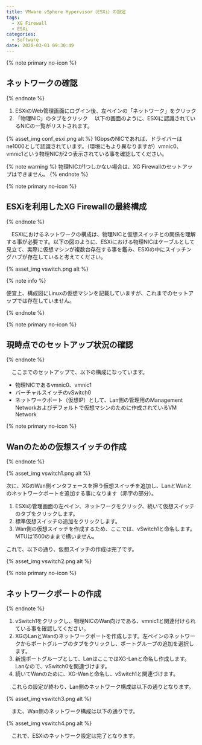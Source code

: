 ```yaml
---
title: VMware vSphere Hypervisor（ESXi）の設定
tags:
  - XG Firewall
  - ESXi
categories:
  - Software
date: 2020-03-01 09:30:49
---
```


{% note primary no-icon %}

## ネットワークの確認

{% endnote %}

 1. ESXiのWeb管理画面にログイン後、左ペインの「ネットワーク」をクリック
 2. 「物理NIC」のタブをクリック
 　以下の画面のように、ESXiに認識されているNICの一覧がリストされます。
 <!-- more -->
{% asset_img conf_esxi.png alt %}
 1GbpsのNICであれば、ドライバーはne1000として認識されています。（環境にもより異なりますが）vmnic0、vmnic1という物理NICが2つ表示されている事を確認してください。

 {% note warning %}
 物理NICが1つしかない場合は、XG Firewallのセットアップはできません。
 {% endnote %}

{% note primary no-icon %}

## ESXiを利用したXG Firewallの最終構成

{% endnote %}

　ESXiにおけるネットワークの構成は、物理NICと仮想スイッチとの関係を理解する事が必要です。以下の図のように、ESXiにおける物理NICはケーブルとして見立て、実際に仮想マシンが複数台存在する事を鑑み、ESXiの中にスイッチングハブが存在していると考えてください。

{% asset_img vswitch.png alt %}

 {% note info %}

便宜上、構成図にLinuxの仮想マシンを記載していますが、これまでのセットアップでは存在していません。

 {% endnote %}

{% note primary no-icon %}

## 現時点でのセットアップ状況の確認

{% endnote %}

　ここまでのセットアップで、以下の構成になっています。

- 物理NICであるvmnic0、vmnic1
- バーチャルスイッチのvSwitch0
- ネットワークポート（仮想IP）として、Lan側の管理用のManagement Networkおよびデフォルトで仮想マシンのために作成されているVM Network

{% note primary no-icon %}

## Wanのための仮想スイッチの作成

{% endnote %}

{% asset_img vswitch1.png alt %}

 次に、XGのWan側インタフェースを担う仮想スイッチを追加し、LanとWanとのネットワークポートを追加する事になります（赤字の部分）。

 1. ESXiの管理画面の左ペイン、ネットワークをクリック、続いて仮想スイッチのタブをクリックします。
 2. 標準仮想スイッチの追加をクリックします。
 3. Wan側の仮想スイッチを作成するため、ここでは、vSwitch1と命名します。MTUは1500のままで構いません。

これで、以下の通り、仮想スイッチの作成は完了です。

{% asset_img vswitch2.png alt %}

{% note primary no-icon %}

## ネットワークポートの作成

{% endnote %}

 1. vSwitch1をクリックし、物理NICのWan向けである、vmnic1と関連付けられている事を確認してください。
 2. XGのLanとWanのネットワークポートを作成します。左ペインのネットワークからポートグループのタブをクリックし、ポートグループの追加を選択します。
 3. 新規ポートグループとして、LanはここではXG-Lanと命名し作成します。Lanなので、vSwitch0を関連づけます。
 4. 続いてWanのために、XG-Wanと命名し、vSwitch1と関連づけます。

　これらの設定が終わり、Lan側のネットワーク構成は以下の通りとなります。

{% asset_img vswitch3.png alt %}

　また、Wan側のネットワーク構成は以下の通りです。

{% asset_img vswitch4.png alt %}

　これで、ESXiのネットワーク設定は完了となります。

